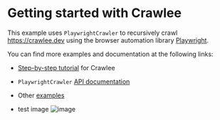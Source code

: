 # Getting started with Crawlee

This example uses `PlaywrightCrawler` to recursively crawl https://crawlee.dev using the browser automation library [Playwright](https://playwright.dev).

You can find more examples and documentation at the following links:

- [Step-by-step tutorial](https://crawlee.dev/docs/introduction) for Crawlee
- `PlaywrightCrawler` [API documentation](https://crawlee.dev/api/playwright-crawler/class/PlaywrightCrawler)
- Other [examples](https://crawlee.dev/docs/examples/playwright-crawler)

- test image
![image](https://user-images.githubusercontent.com/46555722/233844547-27a52f43-348d-4edf-b5f5-d5ee0082ab97.png)
